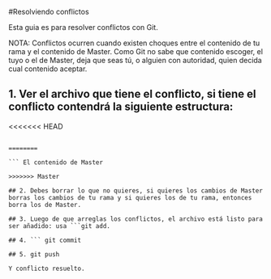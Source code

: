 #Resolviendo conflictos

Esta guia es para resolver conflictos con Git.

NOTA: Conflictos ocurren cuando existen choques entre el contenido de tu rama y el contenido de Master. Como Git no sabe que contenido escoger, el tuyo o el de Master, deja que seas tú, o alguien con autoridad, quien decida cual contenido aceptar.

## 1. Ver el archivo que tiene el conflicto, si tiene el conflicto contendrá la siguiente estructura:

<<<<<<< HEAD


```  Tu contenido...

========

``` El contenido de Master

>>>>>>> Master

## 2. Debes borrar lo que no quieres, si quieres los cambios de Master borras los cambios de tu rama y si quieres los de tu rama, entonces borra los de Master.

## 3. Luego de que arreglas los conflictos, el archivo está listo para ser añadido: usa ```git add.

## 4. ``` git commit

## 5. git push

Y conflicto resuelto. 